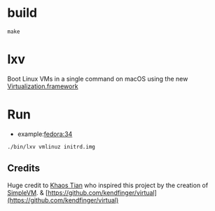 # build
```
make
```

# lxv

Boot Linux VMs in a single command on macOS using the new [Virtualization.framework](https://developer.apple.com/documentation/virtualization)


# Run
+ example:[fedora:34](https://mirrors.ustc.edu.cn/fedora/releases/34/Everything/x86_64/os/images/pxeboot/)

```
./bin/lxv vmlinuz initrd.img
```

## Credits

Huge credit to [Khaos Tian](https://github.com/KhaosT) who inspired this project by the creation of [SimpleVM](https://github.com/KhaosT/SimpleVM). & [https://github.com/kendfinger/virtual](https://github.com/kendfinger/virtual)
